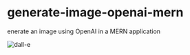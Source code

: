 # generate-image-openai-mern
enerate an image using OpenAI in a MERN application

![dall-e](https://user-images.githubusercontent.com/32743573/218801558-b9dc0382-167b-4d6e-9886-514ee3c235bf.png)


